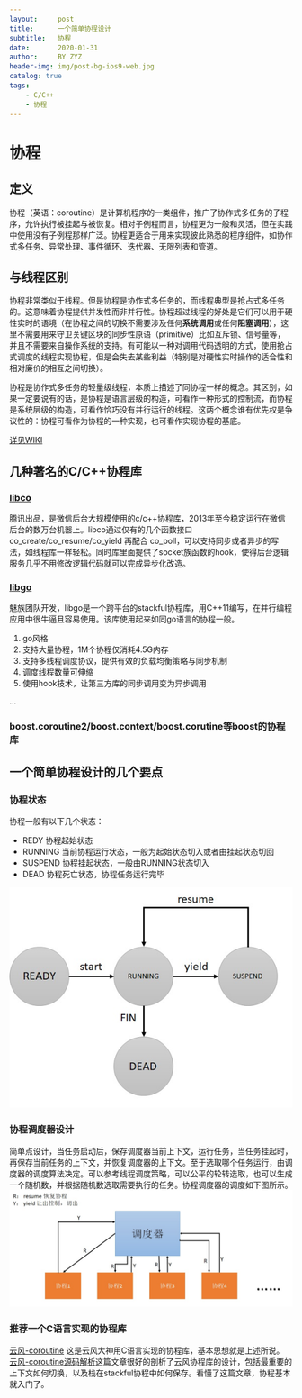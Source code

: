 ```yaml
---
layout:     post
title:      一个简单协程设计
subtitle:   协程
date:       2020-01-31
author:     BY ZYZ
header-img: img/post-bg-ios9-web.jpg
catalog: true
tags:
    - C/C++
    - 协程
---
```


# 协程
## 定义
协程（英语：coroutine）是计算机程序的一类组件，推广了协作式多任务的子程序，允许执行被挂起与被恢复。相对子例程而言，协程更为一般和灵活，但在实践中使用没有子例程那样广泛。协程更适合于用来实现彼此熟悉的程序组件，如协作式多任务、异常处理、事件循环、迭代器、无限列表和管道。
## 与线程区别
协程非常类似于线程。但是协程是协作式多任务的，而线程典型是抢占式多任务的。这意味着协程提供并发性而非并行性。协程超过线程的好处是它们可以用于硬性实时的语境（在协程之间的切换不需要涉及任何**系统调用**或任何**阻塞调用**），这里不需要用来守卫关键区块的同步性原语（primitive）比如互斥锁、信号量等，并且不需要来自操作系统的支持。有可能以一种对调用代码透明的方式，使用抢占式调度的线程实现协程，但是会失去某些利益（特别是对硬性实时操作的适合性和相对廉价的相互之间切换）。

协程是协作式多任务的轻量级线程，本质上描述了同协程一样的概念。其区别，如果一定要说有的话，是协程是语言层级的构造，可看作一种形式的控制流，而协程是系统层级的构造，可看作恰巧没有并行运行的线程。这两个概念谁有优先权是争议性的：协程可看作为协程的一种实现，也可看作实现协程的基底。

[详见WIKI](https://zh.wikipedia.org/wiki/%E5%8D%8F%E7%A8%8B)

## 几种著名的C/C++协程库
### [libco](https://github.com/Tencent/libco) 
腾讯出品，是微信后台大规模使用的c/c++协程库，2013年至今稳定运行在微信后台的数万台机器上。libco通过仅有的几个函数接口 co_create/co_resume/co_yield 再配合 co_poll，可以支持同步或者异步的写法，如线程库一样轻松。同时库里面提供了socket族函数的hook，使得后台逻辑服务几乎不用修改逻辑代码就可以完成异步化改造。
### [libgo](https://github.com/yyzybb537/libgo) 
魅族团队开发，libgo是一个跨平台的stackful协程库，用C++11编写，在并行编程应用中很牛逼且容易使用。该库使用起来如同go语言的协程一般。
 1. go风格
 2. 支持大量协程，1M个协程仅消耗4.5G内存
 3. 支持多线程调度协议，提供有效的负载均衡策略与同步机制
 4. 调度线程数量可伸缩
 5. 使用hook技术，让第三方库的同步调用变为异步调用
   
   ...
### boost.coroutine2/boost.context/boost.corutine等boost的协程库

## 一个简单协程设计的几个要点
### 协程状态
协程一般有以下几个状态：
  + REDY 协程起始状态
  + RUNNING 当前协程运行状态，一般为起始状态切入或者由挂起状态切回
  + SUSPEND 协程挂起状态，一般由RUNNING状态切入
  + DEAD 协程死亡状态，协程任务运行完毕
  
  ![协程状态机](/img/co_state.jpg)

### 协程调度器设计
  简单点设计，当任务启动后，保存调度器当前上下文，运行任务，当任务挂起时，再保存当前任务的上下文，并恢复调度器的上下文。至于选取哪个任务运行，由调度器的调度算法决定。可以参考线程调度策略，可以公平的轮转选取，也可以生成一个随机数，并根据随机数选取需要执行的任务。协程调度器的调度如下图所示。
  ![协程调度器任务切换](/img/sheduler.jpg)

### 推荐一个C语言实现的协程库
  [云风-coroutine](https://github.com/cloudwu/coroutine)
  这是云风大神用C语言实现的协程库，基本思想就是上述所说。
  [云风-coroutine源码解析](https://www.jianshu.com/p/c4c1af5a20d9)这篇文章很好的剖析了云风协程库的设计，包括最重要的上下文如何切换，以及栈在stackful协程中如何保存。看懂了这篇文章，协程基本就入门了。
